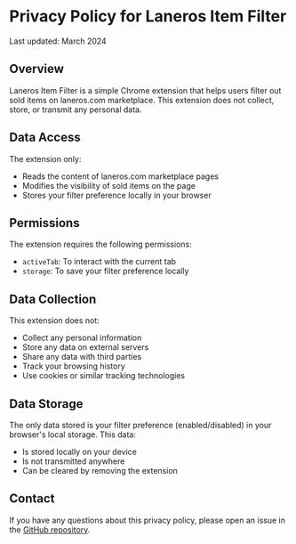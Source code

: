 # Privacy Policy for Laneros Item Filter

Last updated: March 2024

## Overview

Laneros Item Filter is a simple Chrome extension that helps users filter out sold items on laneros.com marketplace. This extension does not collect, store, or transmit any personal data.

## Data Access

The extension only:
- Reads the content of laneros.com marketplace pages
- Modifies the visibility of sold items on the page
- Stores your filter preference locally in your browser

## Permissions

The extension requires the following permissions:
- `activeTab`: To interact with the current tab
- `storage`: To save your filter preference locally

## Data Collection

This extension does not:
- Collect any personal information
- Store any data on external servers
- Share any data with third parties
- Track your browsing history
- Use cookies or similar tracking technologies

## Data Storage

The only data stored is your filter preference (enabled/disabled) in your browser's local storage. This data:
- Is stored locally on your device
- Is not transmitted anywhere
- Can be cleared by removing the extension

## Contact

If you have any questions about this privacy policy, please open an issue in the [GitHub repository](https://github.com/yourusername/laneros-item-filter). 